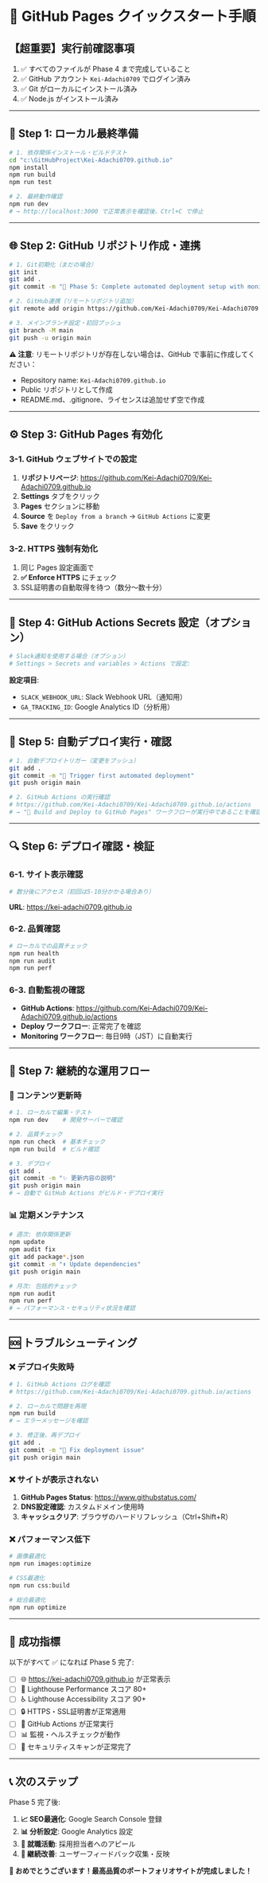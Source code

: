 # 🚀 GitHub Pages クイックスタート手順

## 【超重要】実行前確認事項
1. ✅ すべてのファイルが Phase 4 まで完成していること
2. ✅ GitHub アカウント `Kei-Adachi0709` でログイン済み
3. ✅ Git がローカルにインストール済み
4. ✅ Node.js がインストール済み

---

## 🚀 Step 1: ローカル最終準備

```bash
# 1. 依存関係インストール・ビルドテスト
cd "c:\GitHubProject\Kei-Adachi0709.github.io"
npm install
npm run build
npm run test

# 2. 最終動作確認
npm run dev
# → http://localhost:3000 で正常表示を確認後、Ctrl+C で停止
```

---

## 🌐 Step 2: GitHub リポジトリ作成・連携

```bash
# 1. Git初期化（まだの場合）
git init
git add .
git commit -m "🎉 Phase 5: Complete automated deployment setup with monitoring"

# 2. GitHub連携（リモートリポジトリ追加）
git remote add origin https://github.com/Kei-Adachi0709/Kei-Adachi0709.github.io.git

# 3. メインブランチ設定・初回プッシュ
git branch -M main
git push -u origin main
```

**⚠️ 注意**: リモートリポジトリが存在しない場合は、GitHub で事前に作成してください：
- Repository name: `Kei-Adachi0709.github.io` 
- Public リポジトリとして作成
- README.md、.gitignore、ライセンスは追加せず空で作成

---

## ⚙️ Step 3: GitHub Pages 有効化

### 3-1. GitHub ウェブサイトでの設定
1. **リポジトリページ**: https://github.com/Kei-Adachi0709/Kei-Adachi0709.github.io
2. **Settings** タブをクリック
3. **Pages** セクションに移動
4. **Source** を `Deploy from a branch` → `GitHub Actions` に変更
5. **Save** をクリック

### 3-2. HTTPS 強制有効化
1. 同じ Pages 設定画面で
2. **✅ Enforce HTTPS** にチェック
3. SSL証明書の自動取得を待つ（数分〜数十分）

---

## 🔐 Step 4: GitHub Actions Secrets 設定（オプション）

```bash
# Slack通知を使用する場合（オプション）
# Settings > Secrets and variables > Actions で設定:
```

**設定項目**:
- `SLACK_WEBHOOK_URL`: Slack Webhook URL（通知用）
- `GA_TRACKING_ID`: Google Analytics ID（分析用）

---

## 🚀 Step 5: 自動デプロイ実行・確認

```bash
# 1. 自動デプロイトリガー（変更をプッシュ）
git add .
git commit -m "🚀 Trigger first automated deployment"
git push origin main

# 2. GitHub Actions の実行確認
# https://github.com/Kei-Adachi0709/Kei-Adachi0709.github.io/actions
# → "🚀 Build and Deploy to GitHub Pages" ワークフローが実行中であることを確認
```

---

## 🔍 Step 6: デプロイ確認・検証

### 6-1. サイト表示確認
```bash
# 数分後にアクセス（初回は5-10分かかる場合あり）
```
**URL**: https://kei-adachi0709.github.io

### 6-2. 品質確認
```bash
# ローカルでの品質チェック
npm run health
npm run audit
npm run perf
```

### 6-3. 自動監視の確認
- **GitHub Actions**: https://github.com/Kei-Adachi0709/Kei-Adachi0709.github.io/actions
- **Deploy ワークフロー**: 正常完了を確認
- **Monitoring ワークフロー**: 毎日9時（JST）に自動実行

---

## 🔄 Step 7: 継続的な運用フロー

### 📝 コンテンツ更新時
```bash
# 1. ローカルで編集・テスト
npm run dev    # 開発サーバーで確認

# 2. 品質チェック
npm run check  # 基本チェック
npm run build  # ビルド確認

# 3. デプロイ
git add .
git commit -m "✨ 更新内容の説明"
git push origin main
# → 自動で GitHub Actions がビルド・デプロイ実行
```

### 📊 定期メンテナンス
```bash
# 週次: 依存関係更新
npm update
npm audit fix
git add package*.json
git commit -m "⬆️ Update dependencies"
git push origin main

# 月次: 包括的チェック
npm run audit
npm run perf
# → パフォーマンス・セキュリティ状況を確認
```

---

## 🆘 トラブルシューティング

### ❌ デプロイ失敗時
```bash
# 1. GitHub Actions ログを確認
# https://github.com/Kei-Adachi0709/Kei-Adachi0709.github.io/actions

# 2. ローカルで問題を再現
npm run build
# → エラーメッセージを確認

# 3. 修正後、再デプロイ
git add .
git commit -m "🐛 Fix deployment issue"
git push origin main
```

### ❌ サイトが表示されない
1. **GitHub Pages Status**: https://www.githubstatus.com/
2. **DNS設定確認**: カスタムドメイン使用時
3. **キャッシュクリア**: ブラウザのハードリフレッシュ（Ctrl+Shift+R）

### ❌ パフォーマンス低下
```bash
# 画像最適化
npm run images:optimize

# CSS最適化
npm run css:build

# 総合最適化
npm run optimize
```

---

## 🎯 成功指標

以下がすべて ✅ になれば Phase 5 完了:

- [ ] 🌐 https://kei-adachi0709.github.io が正常表示
- [ ] 🚀 Lighthouse Performance スコア 80+
- [ ] ♿ Lighthouse Accessibility スコア 90+
- [ ] 🔒 HTTPS・SSL証明書が正常適用
- [ ] 🔄 GitHub Actions が正常実行
- [ ] 📊 監視・ヘルスチェックが動作
- [ ] 🔐 セキュリティスキャンが正常完了

---

## 📞 次のステップ

Phase 5 完了後:
1. **📈 SEO最適化**: Google Search Console 登録
2. **📊 分析設定**: Google Analytics 設定
3. **💼 就職活動**: 採用担当者へのアピール
4. **🔄 継続改善**: ユーザーフィードバック収集・反映

**🎉 おめでとうございます！最高品質のポートフォリオサイトが完成しました！**
